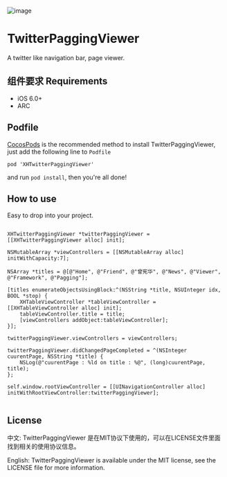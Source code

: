 ![image](https://github.com/xhzengAIB/LearnEnglish/raw/master/Screenshots/XHTwitterPaggingViewer.gif)

TwitterPaggingViewer
====================

A twitter like navigation bar, page viewer.


## 组件要求                                        Requirements

* iOS 6.0+ 
* ARC

## Podfile

[CocosPods](http://cocosPods.org) is the recommended method to install TwitterPaggingViewer, just add the following line to `Podfile`

```
pod 'XHTwitterPaggingViewer'
```

and run `pod install`, then you're all done!


## How to use
Easy to drop into your project.                                
```objc

XHTwitterPaggingViewer *twitterPaggingViewer = [[XHTwitterPaggingViewer alloc] init];

NSMutableArray *viewControllers = [[NSMutableArray alloc] initWithCapacity:7];
    
NSArray *titles = @[@"Home", @"Friend", @"曾宪华", @"News", @"Viewer", @"Framework", @"Pagging"];

[titles enumerateObjectsUsingBlock:^(NSString *title, NSUInteger idx, BOOL *stop) {
    XHTableViewController *tableViewController = [[XHTableViewController alloc] init];
    tableViewController.title = title;
    [viewControllers addObject:tableViewController];
}];
    
twitterPaggingViewer.viewControllers = viewControllers;

twitterPaggingViewer.didChangedPageCompleted = ^(NSInteger cuurentPage, NSString *title) {
    NSLog(@"cuurentPage : %ld on title : %@", (long)cuurentPage, title);
};
    
self.window.rootViewController = [[UINavigationController alloc] initWithRootViewController:twitterPaggingViewer];


```

## License

中文: TwitterPaggingViewer 是在MIT协议下使用的，可以在LICENSE文件里面找到相关的使用协议信息。

English: TwitterPaggingViewer is available under the MIT license, see the LICENSE file for more information.     
